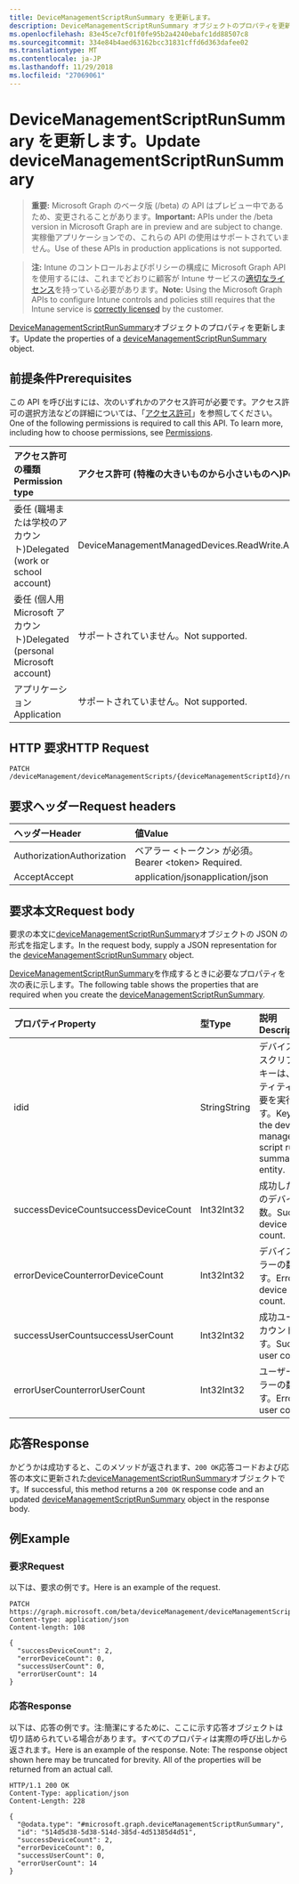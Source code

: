 ```yaml
---
title: DeviceManagementScriptRunSummary を更新します。
description: DeviceManagementScriptRunSummary オブジェクトのプロパティを更新します。
ms.openlocfilehash: 83e45ce7cf01f0fe95b2a4240ebafc1dd88507c8
ms.sourcegitcommit: 334e84b4aed63162bcc31831cffd6d363dafee02
ms.translationtype: MT
ms.contentlocale: ja-JP
ms.lasthandoff: 11/29/2018
ms.locfileid: "27069061"
---
```

# <a name="update-devicemanagementscriptrunsummary"></a><span data-ttu-id="7c2b7-103">DeviceManagementScriptRunSummary を更新します。</span><span class="sxs-lookup"><span data-stu-id="7c2b7-103">Update deviceManagementScriptRunSummary</span></span>

> <span data-ttu-id="7c2b7-104">**重要:** Microsoft Graph のベータ版 (/beta) の API はプレビュー中であるため、変更されることがあります。</span><span class="sxs-lookup"><span data-stu-id="7c2b7-104">**Important:** APIs under the /beta version in Microsoft Graph are in preview and are subject to change.</span></span> <span data-ttu-id="7c2b7-105">実稼働アプリケーションでの、これらの API の使用はサポートされていません。</span><span class="sxs-lookup"><span data-stu-id="7c2b7-105">Use of these APIs in production applications is not supported.</span></span>

> <span data-ttu-id="7c2b7-106">**注:** Intune のコントロールおよびポリシーの構成に Microsoft Graph API を使用するには、これまでどおりに顧客が Intune サービスの[適切なライセンス](https://go.microsoft.com/fwlink/?linkid=839381)を持っている必要があります。</span><span class="sxs-lookup"><span data-stu-id="7c2b7-106">**Note:** Using the Microsoft Graph APIs to configure Intune controls and policies still requires that the Intune service is [correctly licensed](https://go.microsoft.com/fwlink/?linkid=839381) by the customer.</span></span>

<span data-ttu-id="7c2b7-107">[DeviceManagementScriptRunSummary](../resources/intune-devices-devicemanagementscriptrunsummary.md)オブジェクトのプロパティを更新します。</span><span class="sxs-lookup"><span data-stu-id="7c2b7-107">Update the properties of a [deviceManagementScriptRunSummary](../resources/intune-devices-devicemanagementscriptrunsummary.md) object.</span></span>
## <a name="prerequisites"></a><span data-ttu-id="7c2b7-108">前提条件</span><span class="sxs-lookup"><span data-stu-id="7c2b7-108">Prerequisites</span></span>
<span data-ttu-id="7c2b7-p102">この API を呼び出すには、次のいずれかのアクセス許可が必要です。アクセス許可の選択方法などの詳細については、「[アクセス許可](/graph/permissions-reference)」を参照してください。</span><span class="sxs-lookup"><span data-stu-id="7c2b7-p102">One of the following permissions is required to call this API. To learn more, including how to choose permissions, see [Permissions](/graph/permissions-reference).</span></span>

|<span data-ttu-id="7c2b7-111">アクセス許可の種類</span><span class="sxs-lookup"><span data-stu-id="7c2b7-111">Permission type</span></span>|<span data-ttu-id="7c2b7-112">アクセス許可 (特権の大きいものから小さいものへ)</span><span class="sxs-lookup"><span data-stu-id="7c2b7-112">Permissions (from most to least privileged)</span></span>|
|:---|:---|
|<span data-ttu-id="7c2b7-113">委任 (職場または学校のアカウント)</span><span class="sxs-lookup"><span data-stu-id="7c2b7-113">Delegated (work or school account)</span></span>|<span data-ttu-id="7c2b7-114">DeviceManagementManagedDevices.ReadWrite.All</span><span class="sxs-lookup"><span data-stu-id="7c2b7-114">DeviceManagementManagedDevices.ReadWrite.All</span></span>|
|<span data-ttu-id="7c2b7-115">委任 (個人用 Microsoft アカウント)</span><span class="sxs-lookup"><span data-stu-id="7c2b7-115">Delegated (personal Microsoft account)</span></span>|<span data-ttu-id="7c2b7-116">サポートされていません。</span><span class="sxs-lookup"><span data-stu-id="7c2b7-116">Not supported.</span></span>|
|<span data-ttu-id="7c2b7-117">アプリケーション</span><span class="sxs-lookup"><span data-stu-id="7c2b7-117">Application</span></span>|<span data-ttu-id="7c2b7-118">サポートされていません。</span><span class="sxs-lookup"><span data-stu-id="7c2b7-118">Not supported.</span></span>|

## <a name="http-request"></a><span data-ttu-id="7c2b7-119">HTTP 要求</span><span class="sxs-lookup"><span data-stu-id="7c2b7-119">HTTP Request</span></span>
<!-- {
  "blockType": "ignored"
}
-->
``` http
PATCH /deviceManagement/deviceManagementScripts/{deviceManagementScriptId}/runSummary
```

## <a name="request-headers"></a><span data-ttu-id="7c2b7-120">要求ヘッダー</span><span class="sxs-lookup"><span data-stu-id="7c2b7-120">Request headers</span></span>
|<span data-ttu-id="7c2b7-121">ヘッダー</span><span class="sxs-lookup"><span data-stu-id="7c2b7-121">Header</span></span>|<span data-ttu-id="7c2b7-122">値</span><span class="sxs-lookup"><span data-stu-id="7c2b7-122">Value</span></span>|
|:---|:---|
|<span data-ttu-id="7c2b7-123">Authorization</span><span class="sxs-lookup"><span data-stu-id="7c2b7-123">Authorization</span></span>|<span data-ttu-id="7c2b7-124">ベアラー &lt;トークン&gt; が必須。</span><span class="sxs-lookup"><span data-stu-id="7c2b7-124">Bearer &lt;token&gt; Required.</span></span>|
|<span data-ttu-id="7c2b7-125">Accept</span><span class="sxs-lookup"><span data-stu-id="7c2b7-125">Accept</span></span>|<span data-ttu-id="7c2b7-126">application/json</span><span class="sxs-lookup"><span data-stu-id="7c2b7-126">application/json</span></span>|

## <a name="request-body"></a><span data-ttu-id="7c2b7-127">要求本文</span><span class="sxs-lookup"><span data-stu-id="7c2b7-127">Request body</span></span>
<span data-ttu-id="7c2b7-128">要求の本文に[deviceManagementScriptRunSummary](../resources/intune-devices-devicemanagementscriptrunsummary.md)オブジェクトの JSON の形式を指定します。</span><span class="sxs-lookup"><span data-stu-id="7c2b7-128">In the request body, supply a JSON representation for the [deviceManagementScriptRunSummary](../resources/intune-devices-devicemanagementscriptrunsummary.md) object.</span></span>

<span data-ttu-id="7c2b7-129">[DeviceManagementScriptRunSummary](../resources/intune-devices-devicemanagementscriptrunsummary.md)を作成するときに必要なプロパティを次の表に示します。</span><span class="sxs-lookup"><span data-stu-id="7c2b7-129">The following table shows the properties that are required when you create the [deviceManagementScriptRunSummary](../resources/intune-devices-devicemanagementscriptrunsummary.md).</span></span>

|<span data-ttu-id="7c2b7-130">プロパティ</span><span class="sxs-lookup"><span data-stu-id="7c2b7-130">Property</span></span>|<span data-ttu-id="7c2b7-131">型</span><span class="sxs-lookup"><span data-stu-id="7c2b7-131">Type</span></span>|<span data-ttu-id="7c2b7-132">説明</span><span class="sxs-lookup"><span data-stu-id="7c2b7-132">Description</span></span>|
|:---|:---|:---|
|<span data-ttu-id="7c2b7-133">id</span><span class="sxs-lookup"><span data-stu-id="7c2b7-133">id</span></span>|<span data-ttu-id="7c2b7-134">String</span><span class="sxs-lookup"><span data-stu-id="7c2b7-134">String</span></span>|<span data-ttu-id="7c2b7-135">デバイス管理スクリプトのキーは、エンティティの概要を実行します。</span><span class="sxs-lookup"><span data-stu-id="7c2b7-135">Key of the device management script run summary entity.</span></span>|
|<span data-ttu-id="7c2b7-136">successDeviceCount</span><span class="sxs-lookup"><span data-stu-id="7c2b7-136">successDeviceCount</span></span>|<span data-ttu-id="7c2b7-137">Int32</span><span class="sxs-lookup"><span data-stu-id="7c2b7-137">Int32</span></span>|<span data-ttu-id="7c2b7-138">成功した場合のデバイスの数。</span><span class="sxs-lookup"><span data-stu-id="7c2b7-138">Success device count.</span></span>|
|<span data-ttu-id="7c2b7-139">errorDeviceCount</span><span class="sxs-lookup"><span data-stu-id="7c2b7-139">errorDeviceCount</span></span>|<span data-ttu-id="7c2b7-140">Int32</span><span class="sxs-lookup"><span data-stu-id="7c2b7-140">Int32</span></span>|<span data-ttu-id="7c2b7-141">デバイスのエラーの数です。</span><span class="sxs-lookup"><span data-stu-id="7c2b7-141">Error device count.</span></span>|
|<span data-ttu-id="7c2b7-142">successUserCount</span><span class="sxs-lookup"><span data-stu-id="7c2b7-142">successUserCount</span></span>|<span data-ttu-id="7c2b7-143">Int32</span><span class="sxs-lookup"><span data-stu-id="7c2b7-143">Int32</span></span>|<span data-ttu-id="7c2b7-144">成功ユーザー カウントです。</span><span class="sxs-lookup"><span data-stu-id="7c2b7-144">Success user count.</span></span>|
|<span data-ttu-id="7c2b7-145">errorUserCount</span><span class="sxs-lookup"><span data-stu-id="7c2b7-145">errorUserCount</span></span>|<span data-ttu-id="7c2b7-146">Int32</span><span class="sxs-lookup"><span data-stu-id="7c2b7-146">Int32</span></span>|<span data-ttu-id="7c2b7-147">ユーザーのエラーの数です。</span><span class="sxs-lookup"><span data-stu-id="7c2b7-147">Error user count.</span></span>|



## <a name="response"></a><span data-ttu-id="7c2b7-148">応答</span><span class="sxs-lookup"><span data-stu-id="7c2b7-148">Response</span></span>
<span data-ttu-id="7c2b7-149">かどうかは成功すると、このメソッドが返されます、`200 OK`応答コードおよび応答の本文に更新された[deviceManagementScriptRunSummary](../resources/intune-devices-devicemanagementscriptrunsummary.md)オブジェクトです。</span><span class="sxs-lookup"><span data-stu-id="7c2b7-149">If successful, this method returns a `200 OK` response code and an updated [deviceManagementScriptRunSummary](../resources/intune-devices-devicemanagementscriptrunsummary.md) object in the response body.</span></span>

## <a name="example"></a><span data-ttu-id="7c2b7-150">例</span><span class="sxs-lookup"><span data-stu-id="7c2b7-150">Example</span></span>
### <a name="request"></a><span data-ttu-id="7c2b7-151">要求</span><span class="sxs-lookup"><span data-stu-id="7c2b7-151">Request</span></span>
<span data-ttu-id="7c2b7-152">以下は、要求の例です。</span><span class="sxs-lookup"><span data-stu-id="7c2b7-152">Here is an example of the request.</span></span>
``` http
PATCH https://graph.microsoft.com/beta/deviceManagement/deviceManagementScripts/{deviceManagementScriptId}/runSummary
Content-type: application/json
Content-length: 108

{
  "successDeviceCount": 2,
  "errorDeviceCount": 0,
  "successUserCount": 0,
  "errorUserCount": 14
}
```

### <a name="response"></a><span data-ttu-id="7c2b7-153">応答</span><span class="sxs-lookup"><span data-stu-id="7c2b7-153">Response</span></span>
<span data-ttu-id="7c2b7-p103">以下は、応答の例です。注:簡潔にするために、ここに示す応答オブジェクトは切り詰められている場合があります。すべてのプロパティは実際の呼び出しから返されます。</span><span class="sxs-lookup"><span data-stu-id="7c2b7-p103">Here is an example of the response. Note: The response object shown here may be truncated for brevity. All of the properties will be returned from an actual call.</span></span>
``` http
HTTP/1.1 200 OK
Content-Type: application/json
Content-Length: 228

{
  "@odata.type": "#microsoft.graph.deviceManagementScriptRunSummary",
  "id": "514d5d38-5d38-514d-385d-4d51385d4d51",
  "successDeviceCount": 2,
  "errorDeviceCount": 0,
  "successUserCount": 0,
  "errorUserCount": 14
}
```





